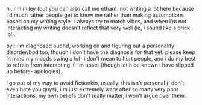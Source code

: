 hi, i'm miley (but you can also call me ethan). not writing a lot here because i'd much rather people get to know me rather than making assumptions based on my writing style- i always try to match vibes, and when i'm not interacting my writing doesn't reflect that very well (ie, i sound like a prick lol).

byi: i'm diagnosed audhd, working on and figuring out a personality disorder/bpd too, though i don't have the diagnosis for that yet. please keep in mind my moods swing a lot- i don't mean to hurt people, and i do my best to refrain from interacting if i'm upset (though let it be known i have slipped up before- apologies).

i go out of my way to avoid fictionkin, usually. this isn't personal (i don't even hate you guys), i'm just extremely wary after so many very poor interactions. my own beliefs don't really matter, i won't argue over them.
